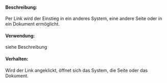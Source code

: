 
#### Beschreibung:

Per Link wird der Einstieg in ein anderes System, eine andere Seite oder in ein Dokument ermöglicht.

#### Verwendung:

siehe Beschreibung

#### Verhalten:

Wird der Link angeklickt, öffnet sich das System, die Seite oder das Dokument.

